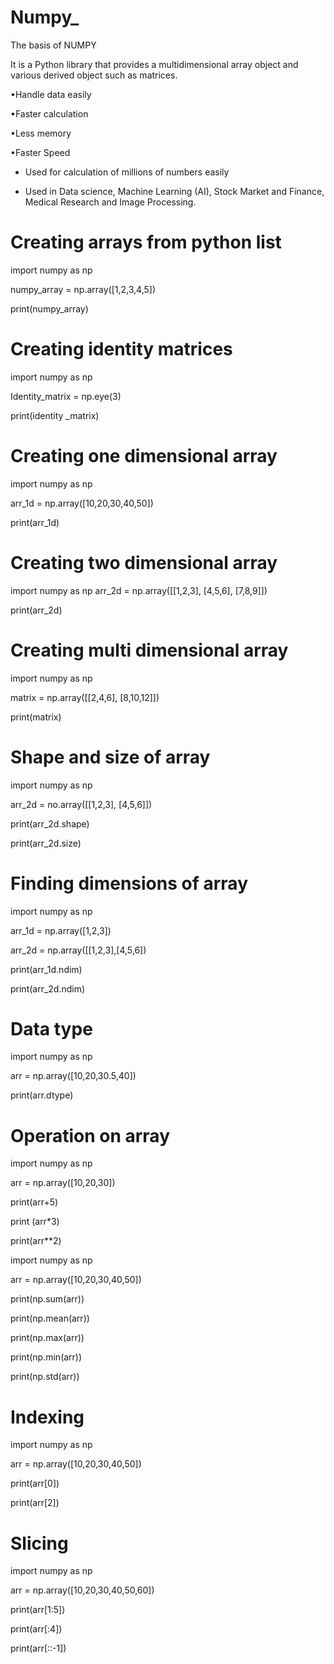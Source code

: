 # Numpy_
The basis of NUMPY

It is a Python library that provides a multidimensional array object and various derived object such as matrices.
 
 •Handle data easily 
 
 •Faster calculation 
 
 •Less memory
 
 •Faster Speed

- Used for calculation of millions of numbers easily

- Used in Data science, Machine Learning (AI), Stock Market and Finance, Medical Research and Image Processing.

# Creating arrays from python list
import numpy as np

numpy_array = np.array([1,2,3,4,5])

print(numpy_array)

# Creating identity matrices
import numpy as np

Identity_matrix = np.eye(3)

print(identity _matrix)

# Creating one dimensional array
import numpy as np

arr_1d = np.array([10,20,30,40,50])

print(arr_1d)

# Creating two dimensional array
import numpy as np
arr_2d = np.array([[1,2,3],
                 [4,5,6],
                 [7,8,9]])

print(arr_2d)

# Creating multi dimensional array
import numpy as np

matrix = np.array([[2,4,6],
                 [8,10,12]])

print(matrix)

# Shape and size of array
import numpy as np

arr_2d = no.array([[1,2,3],
                 [4,5,6]])

print(arr_2d.shape)

print(arr_2d.size)

# Finding dimensions of array
import numpy as np 

arr_1d = np.array([1,2,3])

arr_2d = np.array([[1,2,3],[4,5,6])

print(arr_1d.ndim)

print(arr_2d.ndim)

# Data type
import numpy as np

arr = np.array([10,20,30.5,40])

print(arr.dtype)

# Operation on array
import numpy as np

arr = np.array([10,20,30])

print(arr+5)

print (arr*3)

print(arr**2)


import numpy as np

arr = np.array([10,20,30,40,50])

print(np.sum(arr))

print(np.mean(arr))

print(np.max(arr))

print(np.min(arr))

print(np.std(arr))

# Indexing 
import numpy as np 

arr = np.array([10,20,30,40,50])

print(arr[0])

print(arr[2])

# Slicing
import numpy as np

arr = np.array([10,20,30,40,50,60])

print(arr[1:5])

print(arr[:4])

print(arr[::-1])



